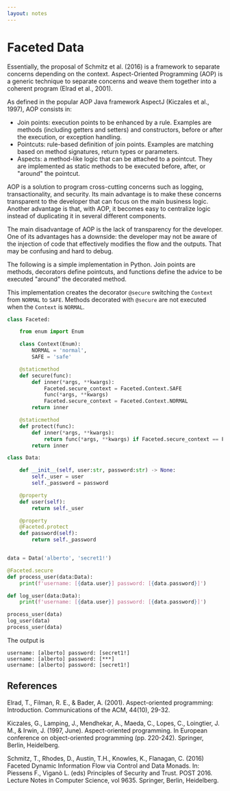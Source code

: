 ```yaml
---
layout: notes
---
```

# Faceted Data

Essentially, the proposal of Schmitz et al. (2016) is a framework to separate concerns depending on the context. Aspect-Oriented Programming (AOP) is a generic technique to separate concerns and weave them together into a coherent program (Elrad et al., 2001).

As defined in the popular AOP Java framework AspectJ (Kiczales et al., 1997), AOP consists in:
- Join points: execution points to be enhanced by a rule. Examples are methods (including getters and setters) and constructors, before or after the execution, or exception handling.
- Pointcuts: rule-based definition of join points. Examples are matching based on method signatures, return types or parameters.
- Aspects: a method-like logic that can be attached to a pointcut. They are implemented as static methods to be executed before, after, or "around" the pointcut.

AOP is a solution to program cross-cutting concerns such as logging, transactionality, and security. Its main advantage is to make these concerns transparent to the developer that can focus on the main business logic. Another advantage is that, with AOP, it becomes easy to centralize logic instead of duplicating it in several different components.

The main disadvantage of AOP is the lack of transparency for the developer. One of its advantages has a downside: the developer may not be aware of the injection of code that effectively modifies the flow and the outputs. That may be confusing and hard to debug.

The following is a simple implementation in Python. Join points are methods, decorators define pointcuts, and functions define the advice to be executed "around" the decorated method.

This implementation creates the decorator `@secure` switching the `Context` from `NORMAL` to `SAFE`. Methods decorated with `@secure` are not executed when the `Context` is `NORMAL`.

```python
class Faceted:

    from enum import Enum

    class Context(Enum):
        NORMAL = 'normal',
        SAFE = 'safe'

    @staticmethod
    def secure(func):
        def inner(*args, **kwargs):
            Faceted.secure_context = Faceted.Context.SAFE
            func(*args, **kwargs)
            Faceted.secure_context = Faceted.Context.NORMAL
        return inner

    @staticmethod
    def protect(func):
        def inner(*args, **kwargs):
            return func(*args, **kwargs) if Faceted.secure_context == Faceted.Context.SAFE else '***'
        return inner

class Data:

    def __init__(self, user:str, password:str) -> None:
        self._user = user
        self._password = password

    @property
    def user(self):
        return self._user

    @property
    @Faceted.protect
    def password(self):
        return self._password


data = Data('alberto', 'secret1!')

@Faceted.secure
def process_user(data:Data):
    print(f'username: [{data.user}] password: [{data.password}]')

def log_user(data:Data):
    print(f'username: [{data.user}] password: [{data.password}]')

process_user(data)
log_user(data)
process_user(data)
```

The output is

```
username: [alberto] password: [secret1!]
username: [alberto] password: [***]
username: [alberto] password: [secret1!]
```

## References

Elrad, T., Filman, R. E., & Bader, A. (2001). Aspect-oriented programming: Introduction. Communications of the ACM, 44(10), 29-32.

Kiczales, G., Lamping, J., Mendhekar, A., Maeda, C., Lopes, C., Loingtier, J. M., & Irwin, J. (1997, June). Aspect-oriented programming. In European conference on object-oriented programming (pp. 220-242). Springer, Berlin, Heidelberg.

Schmitz, T., Rhodes, D., Austin, T.H., Knowles, K., Flanagan, C. (2016) Faceted Dynamic Information Flow via Control and Data Monads. In: Piessens F., Viganò L. (eds) Principles of Security and Trust. POST 2016. Lecture Notes in Computer Science, vol 9635. Springer, Berlin, Heidelberg.
